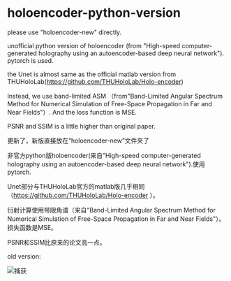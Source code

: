 # holoencoder-python-version

please use "holoencoder-new" directly.

unofficial python version of holoencoder (from "High-speed computer-generated holography  using an autoencoder-based deep neural network"). pytorch is used.

the Unet is almost same as the official matlab version from THUHoloLab(https://github.com/THUHoloLab/Holo-encoder)

Instead, we use band-limited ASM （from"Band-Limited Angular Spectrum Method for Numerical Simulation of Free-Space Propagation in Far and Near Fields"）. And the loss function is MSE.

PSNR and SSIM is a little higher than original paper.

更新了，新版直接放在“holoencoder-new”文件夹了

非官方python版holoencoder(来自"High-speed computer-generated holography  using an autoencoder-based deep neural network").使用pytorch.

Unet部分与THUHoloLab官方的matlab版几乎相同（https://github.com/THUHoloLab/Holo-encoder ）。
 
衍射计算使用带限角谱（来自"Band-Limited Angular Spectrum Method for Numerical Simulation of Free-Space Propagation in Far and Near Fields"）。损失函数是MSE。

PSNR和SSIM比原来的论文高一点。

old version:

![捕获](https://user-images.githubusercontent.com/57349703/143203144-695f4839-36d1-4f96-a6d3-786150d5d1c3.PNG)

